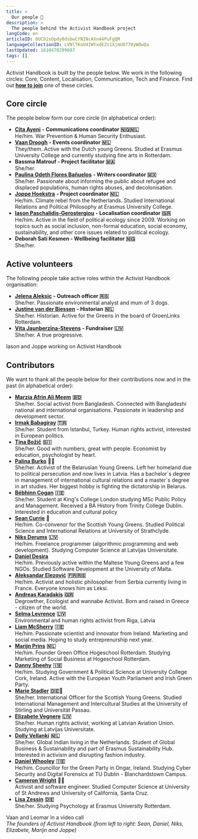 ```yaml
---
title: >
  Our people 👋
description: >
  The people behind the Activist Handbook project
langCode: en
articleID: 0UCb2xOpdy0dsbwCYNINcAXn44PuFgQM
languageCollectionID: LVNlTKoU4IWYxdEZs1XjmUO770yWOwQa
lastUpdated: 1610470299697
tags: []
---
```


Activist Handbook is built by the people below. We work in the following circles: Core, Content, Localisation, Communication, Tech and Finance. Find out [**how to join**](/join) one of these circles.

## Core circle

The people below form our core circle (in alphabetical order):

-   [**Cita Ayeni**](https://www.linkedin.com/in/cita-ayeni/) **- Communications coordinator 🇳🇬🇳🇱**  
    He/him. War Prevention & Human Security Enthusiast.
-   [**Vaan Droogh**](mailto:vaandroogh@gmail.com) **- Events coordinator 🇳🇱**  
    They/them. Active with the Dutch young Greens. Studied at Erasmus University College and currently studying fine arts in Rotterdam.
-   **Bassma Matrouf - Project facilitator 🇲🇦**  
    She/her.
-   [**Paulina Odeth Flores Bañuelos**](https://www.instagram.com/paulinaodeth/) **- Writers coordinator 🇲🇽**  
    She/her. Passionate about informing the public about refugee and displaced populations, human rights abuses, and decolonisation.
-   [**Joppe Hoekstra**](https://joppehoekstra.nl) **- Project coordinator 🇳🇱**  
    He/him. Climate rebel from the Netherlands. Studied International Relations and Political Philosophy at Erasmus University College.
-   [**Iason Paschalidis-Gerostergiou**](https://www.facebook.com/iason.paschalidisgerostergiou) **- Localisation coordinator 🇬🇷**  
    He/him. Active in the field of political ecology since 2009. Working on topics such as social inclusion, non-formal education, social economy, sustainability, and other core issues related to political ecology.
-   **Deborah Sati Kesmen - Wellbeing facilitator 🇳🇬**  
    She/her.

## Active volunteers

The following people take active roles within the Activist Handbook organisation:

-   [**Jelena Aleksic**](https://www.linkedin.com/in/jelena-aleksic-75680017a/) **- Outreach officer 🇷🇸**  
    She/her. Passionate environmental analyst and mum of 3 dogs.
-   [**Justine van der Biessen**](https://www.instagram.com/justinevdbiessen/) **- Historian** **🇳🇱**  
    She/her. Historian. Active for the Greens in the board of GroenLinks Rotterdam.
-   [**Vita Jaunberzina-Stevens**](https://www.facebook.com/snifflesnout) **- Fundraiser 🇱🇻**  
    She/her. A true progressive.

<div><figcaption>Iason and Joppe working on Activist Handbook</figcaption></div>

## Contributors

We want to thank all the people below for their contributions now and in the past (in alphabetical order):

-   [**Marzia Afrin Ali Meem**](https://www.linkedin.com/in/marzia-afrin-ali-meem-马丽芬-9889191a5/) **🇧🇩**  
    She/her. Social activist from Bangladesh. Connected with Bangladeshi national and international organisations. Passionate in leadership and development sector.
-   [**Irmak Babagiray**](https://www.instagram.com/irmakbabagirayy/) **🇹🇷**  
    She/her. Student from Istanbul, Turkey. Human rights activist, interested in European politics.
-   [**Tina Božič**](https://www.linkedin.com/in/tina-božič-65826586/) **🇸🇮**  
    She/her. Good with numbers, great with people. Economist by education, psychologist by heart.
-   [**Palina Burko**](https://www.instagram.com/polbrk/) 🏳️‍🌈  
    She/her. Activist of the Belarusian Young Greens. Left her homeland due to political persecution and now lives in Latvia. Has a bachelor\`s degree in management of international cultural relations and a master\`s degree in art studies. Her biggest hobby is fighting the dictatorship in Belarus.
-   [**Bébhinn Cogan**](https://www.linkedin.com/in/bébhinn-cogan-71757819a/) **🇮🇪**  
    She/her. Student at King's College London studying MSc Public Policy and Management. Received a BA History from Trinity College Dublin. Interested in education and cultural policy
-   [**Sean Currie**](https://twitter.com/seanpwcurrie) **🏴󠁧󠁢󠁳󠁣󠁴󠁿**  
    He/him. Co-convenor for the Scottish Young Greens. Studied Political Science and International Relations at University of Strathclyde.
-   [**Niks Derums**](https://www.facebook.com/niks.derums.7) **🇱🇻**  
    He/him. Freelance programmer (algorithmic programming and web development). Studying Computer Science at Latvijas Universitate.
-   [**Daniel Desira**](https://www.facebook.com/daniel.desira.739)  
    He/him. Previously active within the Maltese Young Greens and a few NGOs. Studied Software Development at the University of Malta.
-   [**Aleksandar Elezović**](https://www.instagram.com/theleksilijum/) **🇫🇷🇷🇸**  
    He/him. Activist and holistic philosopher from Serbia currently living in France. Everyone knows him as Leksi.
-   [**Andreas Karadakis**](https://www.linkedin.com/in/andreas-karadakis-a49931105/) **🇬🇷**  
    Degrowther, Ecologist and wannabe Activist. Born and raised in Greece - citizen of the world.
-   [**Selma Levrence**](https://twitter.com/selmuushh) **🇱🇻**  
    Environmental and human rights activist from Riga, Latvia
-   [**Liam McSherry**](https://www.linkedin.com/in/liam-mcsherry-7344771b6/) **🇮🇪**  
    He/him. Passionate scientist and innovator from Ireland. Marketing and social media. Hoping to study entreprenurship next year.
-   [**Marijn Prins**](https://www.facebook.com/profile.php?id=100013130268740) **🇳🇱**  
    He/him. Founder Green Office Hogeschool Rotterdam. Studying Marketing of Social Business at Hogeschool Rotterdam.
-   [**Danny Sheehy**](https://www.facebook.com/profile.php?id=100005358168040) **🇮🇪**  
    He/him. Studying Government & Political Science at University College Cork, Ireland. Active with the European Youth Parliament and Irish Green Party.
-   [**Marie Stadler**](https://twitter.com/MarieStadtler) **🇩🇪🏴󠁧󠁢󠁳󠁣󠁴󠁿**  
    She/her. International Officer for the Scottish Young Greens. Studied International Management and Intercultural Studies at the University of Stirling and Universität Passau.
-   [**Elizabete Vegnere**](https://www.facebook.com/elizabete.vegnere.5) **🇱🇻**  
    She/her. Human rights activist, working at Latvian Aviation Union. Studying at Latvijas Universitate.
-   [**Dolly Vellanki**](https://www.linkedin.com/in/darpana-vellanki/) **🇳🇱**  
    She/her. Global Indian living in the Netherlands. Student of Global Business & Sustainability and part of Erasmus Sustainability Hub. Interested in activism and disrupting fashion industry.
-   [**Daniel Whooley**](https://www.greenparty.ie/people/daniel-whooley/) **🇮🇪**  
    He/him. Councillor for the Green Party in Ongar, Ireland. Studying Cyber Security and Digital Forensics at TU Dublin - Blanchardstown Campus.
-   [**Cameron Wright**](https://wright.cam) 🏴󠁧󠁢󠁳󠁣󠁴󠁿🏴󠁧󠁢󠁥󠁮󠁧󠁿  
    Activist and software engineer. Studied Computer Science at University of St Andrews and University of California, Santa Cruz.
-   [**Lisa Zessin**](https://www.facebook.com/profile.php?id=100010413341399) **🇩🇪**  
    She/her. Studying Psychology at Erasmus University Rotterdam.

<div><figcaption>Vaan and Leomar in a video call</figcaption></div>

<div><figcaption><i>The founders of Activist Handbook (from left to right: Sean, Daniel, Niks, Elizabete, Marijn and Joppe)</i></figcaption></div>